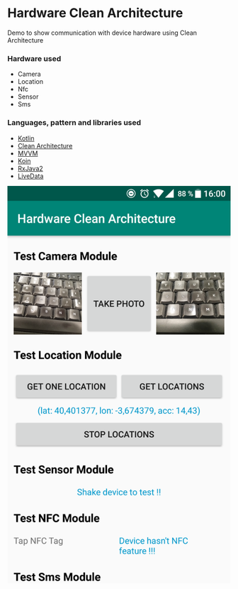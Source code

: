# Hardware Clean Architecture
Demo to show communication with device hardware using Clean Architecture

### Hardware used
- Camera
- Location
- Nfc
- Sensor
- Sms

### Languages, pattern and libraries used
- [Kotlin](https://kotlinlang.org/)
- [Clean Architecture](http://blog.cleancoder.com/uncle-bob/2012/08/13/the-clean-architecture.html)
- [MVVM](https://developer.android.com/topic/libraries/architecture/viewmodel)
- [Koin](https://github.com/InsertKoinIO/koin)
- [RxJava2](https://github.com/ReactiveX/RxJava/wiki/What's-different-in-2.0)
- [LiveData](https://developer.android.com/topic/libraries/architecture/livedata)

![alt text](./Screenshot_20190328-160007.png)



